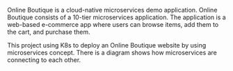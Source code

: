Online Boutique is a cloud-native microservices demo application. Online Boutique consists of a 10-tier microservices application. The application is a web-based e-commerce app where users can browse items, add them to the cart, and purchase them.

This project using K8s to deploy an Online Boutique website by using microservices concept.
There is a diagram shows how microservices are connecting to each other.
